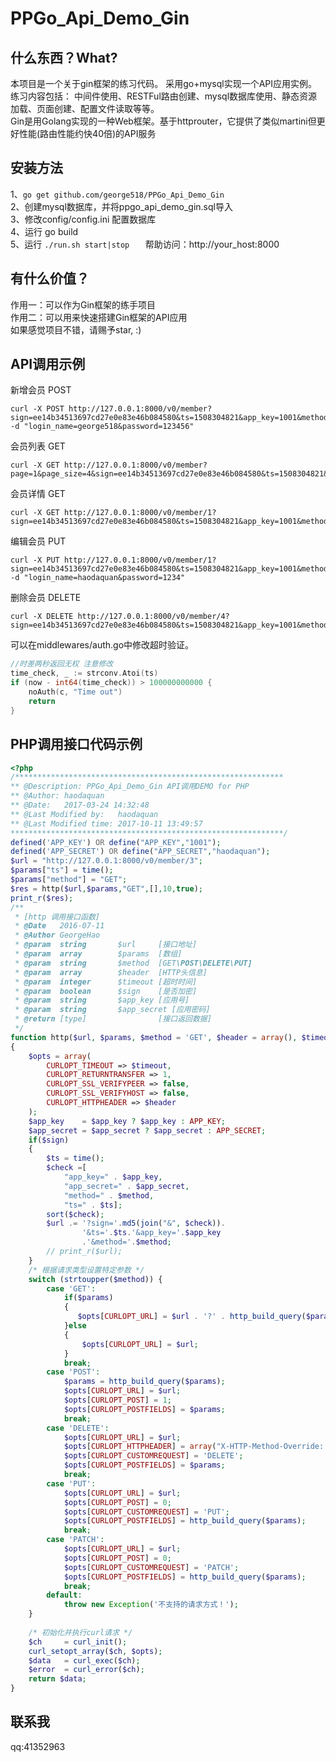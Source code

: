 PPGo_Api_Demo_Gin
====
什么东西？What?
----
本项目是一个关于gin框架的练习代码。 采用go+mysql实现一个API应用实例。 练习内容包括： 中间件使用、RESTFul路由创建、mysql数据库使用、静态资源加载、页面创建、配置文件读取等等。<br />
Gin是用Golang实现的一种Web框架。基于httprouter，它提供了类似martini但更好性能(路由性能约快40倍)的API服务

安装方法
----
1、```go get github.com/george518/PPGo_Api_Demo_Gin ```   
2、创建mysql数据库，并将ppgo_api_demo_gin.sql导入    
3、修改config/config.ini 配置数据库    
4、运行 go build    
5、运行 ```./run.sh start|stop   ``` 
帮助访问：http://your_host:8000  

有什么价值？    
----
作用一：可以作为Gin框架的练手项目    
作用二：可以用来快速搭建Gin框架的API应用    
    如果感觉项目不错，请赐予star, :)            

API调用示例
----
新增会员 POST<br />
```shell 
curl -X POST http://127.0.0.1:8000/v0/member?sign=ee14b34513697cd27e0e83e46b084580&ts=1508304821&app_key=1001&method=POST -d "login_name=george518&password=123456"
```

会员列表 GET<br />
```shell
curl -X GET http://127.0.0.1:8000/v0/member?page=1&page_size=4&sign=ee14b34513697cd27e0e83e46b084580&ts=1508304821&app_key=1001&method=GET
```

会员详情 GET<br />
```shell
curl -X GET http://127.0.0.1:8000/v0/member/1?sign=ee14b34513697cd27e0e83e46b084580&ts=1508304821&app_key=1001&method=GET
```

编辑会员 PUT<br />
```shell
curl -X PUT http://127.0.0.1:8000/v0/member/1?sign=ee14b34513697cd27e0e83e46b084580&ts=1508304821&app_key=1001&method=PUT -d "login_name=haodaquan&password=1234" 
```

删除会员 DELETE<br />
```shell
curl -X DELETE http://127.0.0.1:8000/v0/member/4?sign=ee14b34513697cd27e0e83e46b084580&ts=1508304821&app_key=1001&method=DELETE
```


可以在middlewares/auth.go中修改超时验证。
```go
//时差两秒返回无权 注意修改
time_check, _ := strconv.Atoi(ts)
if (now - int64(time_check)) > 100000000000 {
    noAuth(c, "Time out")
    return
}
```

PHP调用接口代码示例
----
```php
<?php
/************************************************************
** @Description: PPGo_Api_Demo_Gin API调用DEMO for PHP
** @Author: haodaquan
** @Date:   2017-03-24 14:32:48
** @Last Modified by:   haodaquan
** @Last Modified time: 2017-10-11 13:49:57
*************************************************************/
defined('APP_KEY') OR define("APP_KEY","1001");
defined('APP_SECRET') OR define("APP_SECRET","haodaquan");
$url = "http://127.0.0.1:8000/v0/member/3";
$params["ts"] = time();
$params["method"] = "GET";
$res = http($url,$params,"GET",[],10,true);
print_r($res);
/**
 * [http 调用接口函数]
 * @Date   2016-07-11
 * @Author GeorgeHao
 * @param  string       $url     [接口地址]
 * @param  array        $params  [数组]
 * @param  string       $method  [GET\POST\DELETE\PUT]
 * @param  array        $header  [HTTP头信息]
 * @param  integer      $timeout [超时时间]
 * @param  boolean      $sign    [是否加密]
 * @param  string       $app_key [应用号]
 * @param  string       $app_secret [应用密码]
 * @return [type]                [接口返回数据]
 */
function http($url, $params, $method = 'GET', $header = array(), $timeout = 10,$sign=false,$app_key='',$app_secret='')
{
    $opts = array(
        CURLOPT_TIMEOUT => $timeout,
        CURLOPT_RETURNTRANSFER => 1,
        CURLOPT_SSL_VERIFYPEER => false,
        CURLOPT_SSL_VERIFYHOST => false,
        CURLOPT_HTTPHEADER => $header
    );
    $app_key    = $app_key ? $app_key : APP_KEY;
    $app_secret = $app_secret ? $app_secret : APP_SECRET;
    if($sign)
    {
        $ts = time();
        $check =[
            "app_key=" . $app_key,
            "app_secret=" . $app_secret,
            "method=" . $method,
            "ts=" . $ts];
        sort($check); 
        $url .= '?sign='.md5(join("&", $check)).
                '&ts='.$ts.'&app_key='.$app_key
                .'&method='.$method;
        // print_r($url);
    }
    /* 根据请求类型设置特定参数 */
    switch (strtoupper($method)) {
        case 'GET':
            if($params)
            {
               $opts[CURLOPT_URL] = $url . '?' . http_build_query($params); 
            }else
            {
                $opts[CURLOPT_URL] = $url;
            }
            break;
        case 'POST':
            $params = http_build_query($params);
            $opts[CURLOPT_URL] = $url;
            $opts[CURLOPT_POST] = 1;
            $opts[CURLOPT_POSTFIELDS] = $params;
            break;
        case 'DELETE':
            $opts[CURLOPT_URL] = $url;
            $opts[CURLOPT_HTTPHEADER] = array("X-HTTP-Method-Override: DELETE");
            $opts[CURLOPT_CUSTOMREQUEST] = 'DELETE';
            $opts[CURLOPT_POSTFIELDS] = $params;
            break;
        case 'PUT':
            $opts[CURLOPT_URL] = $url;
            $opts[CURLOPT_POST] = 0;
            $opts[CURLOPT_CUSTOMREQUEST] = 'PUT';
            $opts[CURLOPT_POSTFIELDS] = http_build_query($params);
            break;
        case 'PATCH':
            $opts[CURLOPT_URL] = $url;
            $opts[CURLOPT_POST] = 0;
            $opts[CURLOPT_CUSTOMREQUEST] = 'PATCH';
            $opts[CURLOPT_POSTFIELDS] = http_build_query($params);
            break;
        default:
            throw new Exception('不支持的请求方式！');
    }
  
    /* 初始化并执行curl请求 */
    $ch     = curl_init();
    curl_setopt_array($ch, $opts);
    $data   = curl_exec($ch);
    $error  = curl_error($ch);
    return $data;
}

```           

联系我
----
qq:41352963


